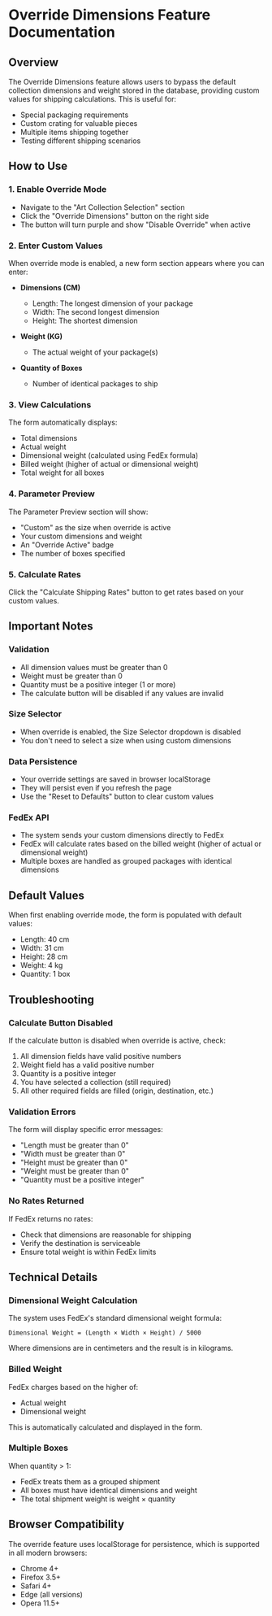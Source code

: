 # Override Dimensions Feature Documentation

## Overview
The Override Dimensions feature allows users to bypass the default collection dimensions and weight stored in the database, providing custom values for shipping calculations. This is useful for:
- Special packaging requirements
- Custom crating for valuable pieces
- Multiple items shipping together
- Testing different shipping scenarios

## How to Use

### 1. Enable Override Mode
- Navigate to the "Art Collection Selection" section
- Click the "Override Dimensions" button on the right side
- The button will turn purple and show "Disable Override" when active

### 2. Enter Custom Values
When override mode is enabled, a new form section appears where you can enter:

- **Dimensions (CM)**
  - Length: The longest dimension of your package
  - Width: The second longest dimension
  - Height: The shortest dimension
  
- **Weight (KG)**
  - The actual weight of your package(s)
  
- **Quantity of Boxes**
  - Number of identical packages to ship

### 3. View Calculations
The form automatically displays:
- Total dimensions
- Actual weight
- Dimensional weight (calculated using FedEx formula)
- Billed weight (higher of actual or dimensional weight)
- Total weight for all boxes

### 4. Parameter Preview
The Parameter Preview section will show:
- "Custom" as the size when override is active
- Your custom dimensions and weight
- An "Override Active" badge
- The number of boxes specified

### 5. Calculate Rates
Click the "Calculate Shipping Rates" button to get rates based on your custom values.

## Important Notes

### Validation
- All dimension values must be greater than 0
- Weight must be greater than 0
- Quantity must be a positive integer (1 or more)
- The calculate button will be disabled if any values are invalid

### Size Selector
- When override is enabled, the Size Selector dropdown is disabled
- You don't need to select a size when using custom dimensions

### Data Persistence
- Your override settings are saved in browser localStorage
- They will persist even if you refresh the page
- Use the "Reset to Defaults" button to clear custom values

### FedEx API
- The system sends your custom dimensions directly to FedEx
- FedEx will calculate rates based on the billed weight (higher of actual or dimensional weight)
- Multiple boxes are handled as grouped packages with identical dimensions

## Default Values
When first enabling override mode, the form is populated with default values:
- Length: 40 cm
- Width: 31 cm  
- Height: 28 cm
- Weight: 4 kg
- Quantity: 1 box

## Troubleshooting

### Calculate Button Disabled
If the calculate button is disabled when override is active, check:
1. All dimension fields have valid positive numbers
2. Weight field has a valid positive number
3. Quantity is a positive integer
4. You have selected a collection (still required)
5. All other required fields are filled (origin, destination, etc.)

### Validation Errors
The form will display specific error messages:
- "Length must be greater than 0"
- "Width must be greater than 0"
- "Height must be greater than 0"
- "Weight must be greater than 0"
- "Quantity must be a positive integer"

### No Rates Returned
If FedEx returns no rates:
- Check that dimensions are reasonable for shipping
- Verify the destination is serviceable
- Ensure total weight is within FedEx limits

## Technical Details

### Dimensional Weight Calculation
The system uses FedEx's standard dimensional weight formula:
```
Dimensional Weight = (Length × Width × Height) / 5000
```
Where dimensions are in centimeters and the result is in kilograms.

### Billed Weight
FedEx charges based on the higher of:
- Actual weight
- Dimensional weight

This is automatically calculated and displayed in the form.

### Multiple Boxes
When quantity > 1:
- FedEx treats them as a grouped shipment
- All boxes must have identical dimensions and weight
- The total shipment weight is weight × quantity

## Browser Compatibility
The override feature uses localStorage for persistence, which is supported in all modern browsers:
- Chrome 4+
- Firefox 3.5+
- Safari 4+
- Edge (all versions)
- Opera 11.5+
